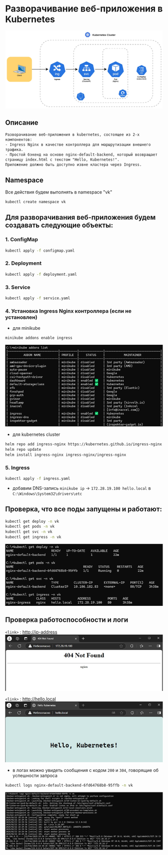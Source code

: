 # Разворачивание веб-приложения в Kubernetes
![Schema](images/vk_tech.jpg)

## Описание
```text
Разворачивание веб-приложения в kubernetes, состоящее из 2-х компонентов:
- Ingress Nginx в качестве контроллера для маршрутизации внешнего трафика.
- Простой бэкенд на основе nginx-default-backend, который возвращает страницу index.html с текстом "Hello, Kubernetes!".
Приложение должно быть доступно извне кластера через Ingress.
```

## Namespace
Все действия будем выполнять в namespace "vk"
```bash
kubectl create namespace vk
```

## Для разворачивания веб-приложения будем создавать следующие объекты:
### 1. ConfigMap
```bash
kubectl apply -f configmap.yaml
```
### 2. Deployment
```bash
kubectl apply -f deployment.yaml
```
### 3. Service
```bash
kubectl apply -f service.yaml
```
### 4. Установка Ingress Nginx контроллера (если не установлен)
- для minikube
```bash
minikube addons enable ingress
```
![Minikube Addons](images/minikube_addons.jpg)
- для kubernetes cluster
```bash
helm repo add ingress-nginx https://kubernetes.github.io/ingress-nginx
helm repo update
helm install ingress-nginx ingress-nginx/ingress-nginx
```
### 5. Ingress
```bash
kubectl apply -f ingress.yaml
```
- добавим DNS-запись `minikube ip` -> `172.28.19.100 hello.local` в `C:\Windows\System32\drivers\etc`

## Проверка, что все поды запущены и работают:
```bash
kubectl get deploy -n vk
kubectl get pods -n vk
kubectl get svc -n vk
kubectl get ingress -n vk
```
![Pods, Svc, Ingress](images/pods.jpg)

## Проверка работоспособности и логи
`<link>` : <http://ip-address>
![Ingress](images/web01.jpg)

`<link>` : <http://hello.local>
![Ingress](images/web02.jpg)
- в логах можно увидеть сообщения с кодом `200` и `304`, говорящие об успешности запроса
```bash
kubectl logs nginx-default-backend-6fd64768b8-95ffb -n vk
```
![Logs](images/logs.jpg)
